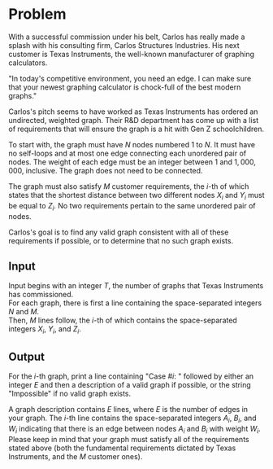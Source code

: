 # Problem

With a successful commission under his belt, Carlos has really made a splash with his consulting firm, Carlos Structures Industries. His next customer is Texas Instruments, the well-known manufacturer of graphing calculators.

"In today's competitive environment, you need an edge. I can make sure that your newest graphing calculator is chock-full of the best modern graphs."

Carlos's pitch seems to have worked as Texas Instruments has ordered an undirected, weighted graph. Their R&D department has come up with a list of requirements that will ensure the graph is a hit with Gen Z schoolchildren.

To start with, the graph must have $N$ nodes numbered $1$ to $N$. It must have no self-loops and at most one edge connecting each unordered pair of nodes. The weight of each edge must be an integer between $1$ and $1,000,000$, inclusive. The graph does not need to be connected.

The graph must also satisfy $M$ customer requirements, the $i$-th of which states that the shortest distance between two different nodes $X_i$ and $Y_i$ must be equal to $Z_i$. No two requirements pertain to the same unordered pair of nodes.

Carlos's goal is to find any valid graph consistent with all of these requirements if possible, or to determine that no such graph exists.

## Input

Input begins with an integer $T$, the number of graphs that Texas Instruments has commissioned.  
For each graph, there is first a line containing the space-separated integers $N$ and $M$.  
Then, $M$ lines follow, the $i$-th of which contains the space-separated integers $X_i$, $Y_i$, and $Z_i$.

## Output

For the $i$-th graph, print a line containing "Case #$i$: " followed by either an integer $E$ and then a description of a valid graph if possible, or the string "Impossible" if no valid graph exists.

A graph description contains $E$ lines, where $E$ is the number of edges in your graph. The $i$-th line contains the space-separated integers $A_i$, $B_i$, and $W_i$ indicating that there is an edge between nodes $A_i$ and $B_i$ with weight $W_i$. Please keep in mind that your graph must satisfy all of the requirements stated above (both the fundamental requirements dictated by Texas Instruments, and the $M$ customer ones).
